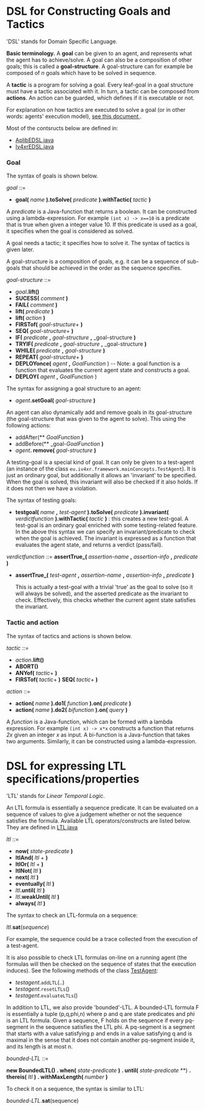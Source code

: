 # DSL for Constructing Goals and Tactics

'DSL' stands for Domain Specific Language.

**Basic terminology.** A **goal** can be given to an agent, and represents what the agent has to achieve/solve. A goal can also be a composition of other goals; this is called a **goal-structure**. A goal-structure can for example be composed of *n* goals which have to be solved in sequence.

A **tactic** is a program for solving a goal. Every leaf-goal in a goal structure must have a tactic associated with it. In turn, a tactic can be composed from **actions**. An action can be guarded, which defines if it is executable or not.

For explanation on how tactics are executed to solve a goal (or in other words: agents' execution model), [see this document ](aplibConcepts.md).

Most of the contsructs below are defined in:

  * [AplibEDSL.java](../../src/main/java/nl/uu/cs/aplib/AplibEDSL.java)
  * [Iv4xrEDSL.java](../../src/main/java/eu/iv4xr/framework/Iv4xrEDSL.java)


### Goal

The syntax of goals is shown below.

_goal_ ::=
  * **goal(** _name_ **).toSolve(** _predicate_ **).withTactic(** _tactic_ **)**

A _predicate_ is a Java-function that returns a boolean. It can be constructed using a lambda-expression. For example `(int x) -> x==10` is a predicate that is true when given a integer value 10. If this predicate is used as a goal, it specifies when the goal is considered as solved.

A goal needs a tactic; it specifies how to solve it.  The syntax of tactics is given later.

A goal-structure is a composition of goals, e.g. it can be a sequence of sub-goals that should be achieved in the order as the sequence specifies.

_goal-structure_ ::=
  * _goal_**.lift()**
  * **SUCESS(** _comment_ **)**
  * **FAIL(** _comment_ **)**
  * **lift(** _predicate_ **)**
  * **lift(** _action_ **)**
  * **FIRSTof(** _goal-structure_+ **)**
  * **SEQ(** _goal-structure_+ **)**
  * **IF(** _predicate_ **,** _goal-structure_ **,** _goal-structure **)**
  * **TRYIF(** _predicate_ **,** _goal-structure_ **,** _goal-structure **)**  
  * **WHILE(** _predicate_ **,** _goal-structure_ **)**
  * **REPEAT(** _goal-structure_+ **)**
  * **DEPLOYonce(** _agent_ **,** _GoalFunction_ )  -- Note: a goal function is a function that evaluates the current agent state and constructs a goal.
  * **DEPLOY(** _agent_ **,** _GoalFunction_ )  

The syntax for assigning a goal structure to an agent:

 * _agent_**.setGoal(** _goal-structure_ **)**

An agent can also dynamically add and remove goals in its goal-structure (the goal-structure that was given to the agent to solve). This using the following actions:

 * addAfter(** _GoalFunction_ **)**
 * addBefore(** _goal-_GoalFunction_ **)**
 * _agent_**. remove(** _goal-structure_ **)**

A testing-goal is a special kind of goal. It can only be given to a test-agent (an instance of the class `eu.iv4xr.framework.mainConcepts.TestAgent`).
It is just an ordinary goal, but additionally it allows an 'invariant' to be specified. When the goal is solved, this invariant will also be checked if it also holds. If it does not then we have a violation.

The syntax of testing goals:

 * **testgoal(** _name_ **,** _test-agent_ **).toSolve(** _predicate_ **).invariant(** _verdictfunction_ **).withTactic(** _tactic_ **)** : this creates a new test-goal. A test-goal is an ordinary goal enriched with some testing-related feature. In the above this syntax we can specify an invariant/predicate to check when the goal is achieved. The invariant is expressed as a function that evaluates the agent state, and returns a verdict (pass/fail).

  _verdictfunction_ ::= **assertTrue_(** _assertion-name_ **,** _assertion-info_ **,** _predicate_ **)**

* **assertTrue_(** _test-agent_ **,** _assertion-name_ **,** _assertion-info_ **,** _predicate_ **)**  

   This is actually a test-goal with a trivial 'true' as the goal to solve (so it will always be solved), and the asserted predicate as the invariant to check. Effectively, this checks whether the current agent state satisfies the invariant.

### Tactic and action

The syntax of tactics and actions is shown below.

_tactic_ ::=

* _action_**.lift()**
* **ABORT()**
* **ANYof(** _tactic_+ **)**
* **FIRSTof(** _tactic_+ **)**
**SEQ(** _tactic_+ **)**

_action_ ::=

* **action(** _name_ **).do1(** _function_ **).on(** _predicate_ **)**
* **action(** _name_ **).do2(** _bifunction_ **).on(** _query_ **)**

A _function_ is a Java-function, which can be formed with a lambda expression. For example `(int x) -> x*x` constructs a function that returns _2x_ given an integer _x_ as input. A bi-function is a Java-function that takes two arguments. Similarly, it can be constructed using a lambda-expression.


# DSL for expressing LTL specifications/properties

'LTL' stands for _Linear Temporal Logic_.

An LTL formula is essentially a sequence predicate. It can be evaluated on a sequence of values to give a judgement whether or not the sequence satisfies the formula. Available LTL operators/constructs are listed below. They are defined in [LTL.java](../../src/main/java/eu/iv4xr/framework/extensions/ltl/LTL.java)

_ltl_ ::=

  * **now(** _state-predicate_ **)**
  * **ltlAnd(** _ltl_ + **)**
  * **ltlOr(** _ltl_ + **)**
  * **ltlNot(** _ltl_ **)**
  * **next(** _ltl_ **)**
  * **eventually(** _ltl_ **)**
  * _ltl_**.until(** _ltl_ **)**
  * _ltl_**.weakUntil(** _ltl_ **)**
  * **always(** _ltl_ **)**

The syntax to check an LTL-formula on a sequence:

_ltl_.**sat**(_sequence_)

For example, the sequence could be a trace collected from the execution of a test-agent.

It is also possible to check LTL formulas on-line on a running agent (the formulas will then be checked on the sequence of states that the execution induces). See the following methods of the class [TestAgent](../../src/main/java/eu/iv4xr/framework/mainConcepts/TestAgent.java):

* _testagent_.`addLTL`(..)
* _testagent_.`resetLTLs`()
* _testagent_.`evaluateLTLs`()

In addition to LTL, we also provide 'bounded'-LTL. A bounded-LTL formula F is essentially a tuple (p,q,phi,n) where p and q are state predicates and phi is an LTL formula. Given a sequence, F holds on the sequence if every pq-segment in the sequence satisfies the LTL phi. A pq-segment is a segment that starts with a value satisfying p and ends in a value satisfying q and is maximal in the sense that it does not contain another pq-segment inside it, and its length is at most n.

_bounded-LTL_ ::=

  **new BoundedLTL()**
  **. when(** _state-predicate_ **)**
  **. until(** _state-predicate_ **)
  **. thereis(** _ltl_ **)**
  **. withMaxLength(** _number_ **)**

To check it on a sequence, the syntax is similar to LTL:

_bounded-LTL_.**sat**(sequence)
